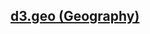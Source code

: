 ## [](https://github.com/mbostock/d3/wiki/Api%E5%8F%82%E8%80%83#d3geo-geography)[d3.geo (Geography)](https://github.com/mbostock/d3/wiki/Geo)
